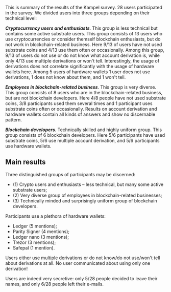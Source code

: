 This is summary of the results of the Kampel survey. 28 users participated in the survey. We divided users into three groups depending on their technical level:  

***Cryptocurrency users and enthusiasts***. This group is less technical but contains some active substrate users. This group consists of 13 users who use cryptocurrencies or consider themself blockchain enthusiasts, but do not work in blockchain-related business. Here 9/13 of users have not used substrate coins and 4/13 use them often or occasionally. Among this group, 9/13 of users do not use or do not know what account derivation is, while only 4/13 use multiple derivations or won't tell. Interestingly, the usage of derivations does not correlate significantly with the usage of hardware wallets here. Among 5 users of hardware wallets 1 user does not use derivations, 1 does not know about them, and 1 won't tell.  

***Employees in blockchain-related business***. This group is very diverse. This group consists of 8 users who are in the blockchain-related business, but are not blockchain developers. Here 4/8 people have not used substrate coins, 3/8 participants used them several times and 1 participant uses substrate coins often or occasionally. Results on account derivation and hardware wallets contain all kinds of answers and show no discernable pattern.  

***Blockchain developers***. Technically skilled and highly uniform group. This group consists of 6 blockchain developers. Here 5/6 participants have used substrate coins, 5/6 use multiple account derivation, and 5/6 participants use hardware wallets.  

## Main results  

Three distinguished groups of participants may be discerned:  
* (1) Crypto users and enthusiasts – less technical, but many some active substrate users;  
* (2) Very diverse group of employees in blockchain-related businesses;  
* (3) Technically minded and surprisingly uniform group of blockchain developers.  

Participants use a plethora of hardware wallets:
* Ledger (5 mentions);  
* Parity Signer (4 mentions);  
* Ledger nano (3 mentions);  
* Trezor (3 mentions);  
* Safepal (1 mention).  

Users either use multiple derivations or do not know/do not use/won't tell about derivations at all. No user communicated about using only one derivation!  

Users are indeed very secretive: only 5/28 people decided to leave their names, and only 6/28 people left their e-mails.  